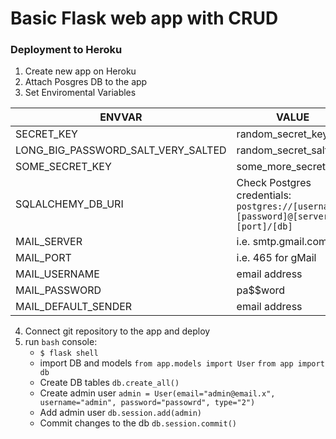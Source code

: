 # Basic Flask web app with CRUD
### Deployment to Heroku
1. Create new app on Heroku
2. Attach Posgres DB to the app
3. Set Enviromental Variables

| ENVVAR  | VALUE |
| ------------- | ------------- |
| SECRET_KEY | random_secret_key |
| LONG_BIG_PASSWORD_SALT_VERY_SALTED | random_secret_salt |
| SOME_SECRET_KEY | some_more_secret_key |
| SQLALCHEMY_DB_URI | Check Postgres credentials: ```postgres://[username]:[password]@[server]:[port]/[db]```  |
| MAIL_SERVER | i.e. smtp.gmail.com |
| MAIL_PORT | i.e. 465 for gMail |
| MAIL_USERNAME | email address |
| MAIL_PASSWORD | pa$$word |
| MAIL_DEFAULT_SENDER | email address|

4. Connect git repository to the app and deploy
5. run ```bash``` console:
    - ```$ flask shell```
    - import DB and models
    ```from app.models import User```
    ```from app import db```
    - Create DB tables
    ```db.create_all()```
    - Create admin user
    ```admin = User(email="admin@email.x", username="admin", password="passowrd", type="2")```
    - Add admin user
    ```db.session.add(admin)```
    - Commit changes to the db
    ```db.session.commit()```
                